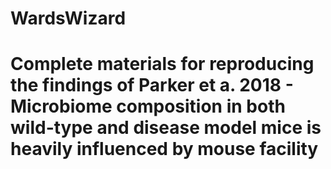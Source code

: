 # WardsWizard
# Complete materials for reproducing the findings of Parker et a. 2018 - Microbiome composition in both wild-type and disease model mice is heavily influenced by mouse facility
